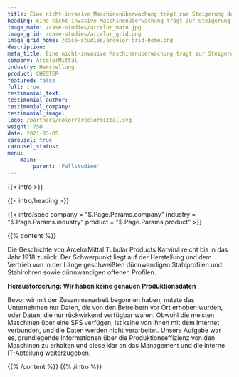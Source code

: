 ```yaml
---
title: Eine nicht-invasive Maschinenüberwachung trägt zur Steigerung der Produktionseffizienz bei 
heading: Eine nicht-invasive Maschinenüberwachung trägt zur Steigerung der Produktionseffizienz bei 
image_main: /case-studies/arcelor_main.jpg 
image_grid: /case-studies/arcelor_grid.png 
image_grid_home: /case-studies/arcelor_grid-home.png 
description: 
meta_title: Eine nicht-invasive Maschinenüberwachung trägt zur Steigerung der Produktionseffizienz bei ArcelorMittal | HARDWARIO Fallstudie 
company: ArcelorMittal 
industry: Herstellung 
product: CHESTER 
featured: false 
full: true 
testimonial_text:
testimonial_author: 
testimonial_company: 
testimonial_image: 
logo: /partners/color/arcelormittal.svg 
weight: 750 
date: 2021-03-05
carousel: true
carousel_status:  
menu:
    main: 
        parent: 'Fallstudien'
---
```


{{< intro >}}

{{< intro/heading >}}

{{< intro/spec company = "$.Page.Params.company" industry = "$.Page.Params.industry" product = "$.Page.Params.product" >}}

{{% content %}}

Die Geschichte von ArcelorMittal Tubular Products Karviná reicht bis in das Jahr 1918 zurück. Der Schwerpunkt liegt auf der Herstellung und dem Vertrieb von in der Länge geschweißten dünnwandigen Stahlprofilen und Stahlrohren sowie dünnwandigen offenen Profilen.

**Herausforderung: Wir haben keine genauen Produktionsdaten**

Bevor wir mit der Zusammenarbeit begonnen haben, nutzte das Unternehmen nur Daten, die von den Betreibern vor Ort erhoben wurden, oder Daten, die nur rückwirkend verfügbar waren. Obwohl die meisten Maschinen über eine SPS verfügen, ist keine von ihnen mit dem Internet verbunden, und die Daten werden nicht verarbeitet. Unsere Aufgabe war es, grundlegende Informationen über die Produktionseffizienz von den Maschinen zu erhalten und diese klar an das Management und die interne IT-Abteilung weiterzugeben.

{{% /content %}} {{% /intro %}}